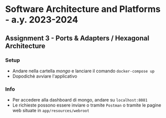 # Software Architecture and Platforms - a.y. 2023-2024

## Assignment 3 - Ports & Adapters / Hexagonal Architecture

### Setup
- Andare nella cartella *mongo* e lanciare il comando `docker-compose up`
- Dopodichè avviare l'applicativo

### Info
- Per accedere alla dashboard di mongo, andare su `localhost:8081`
- Le richieste possono essere inviare o tramite `Postman` o tramite le pagine web situate in `app/resources/webroot`
	
	
		
		
		
		